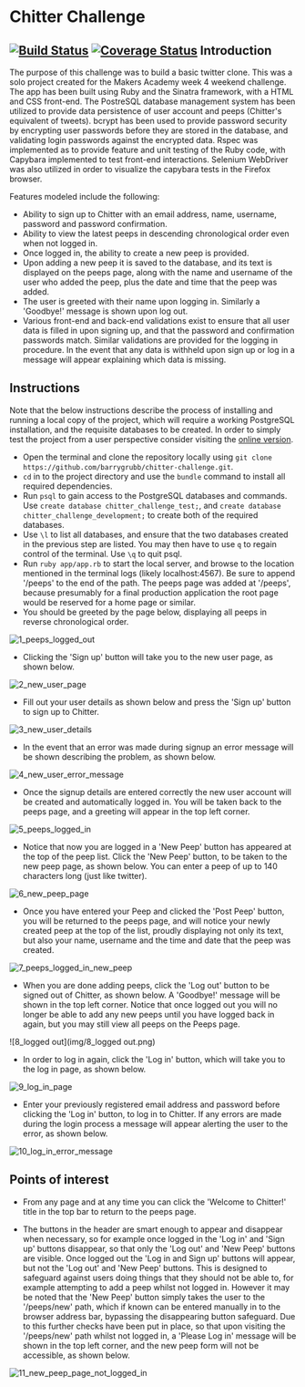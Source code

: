 Chitter Challenge
==================
[![Build Status](https://travis-ci.org/barrygrubb/chitter-challenge.svg?branch=master)](https://travis-ci.org/barrygrubb/chitter-challenge)
[![Coverage Status](https://coveralls.io/repos/github/barrygrubb/chitter-challenge/badge.svg?branch=master)](https://coveralls.io/github/barrygrubb/chitter-challenge?branch=master)
Introduction
-------
The purpose of this challenge was to build a basic twitter clone. This was a solo project created for the Makers Academy week 4 weekend challenge. The app has been built using Ruby and the Sinatra framework, with a HTML and CSS front-end. The PostreSQL database management system has been utilized to provide data persistence of user account and peeps (Chitter's equivalent of tweets). bcrypt has been used to provide password security by encrypting user passwords before they are stored in the database, and validating login passwords against the encrypted data. Rspec was implemented as to provide feature and unit testing of the Ruby code, with Capybara implemented to test front-end interactions. Selenium WebDriver was also utilized in order to visualize the capybara tests in the Firefox browser.

Features modeled include the following:

* Ability to sign up to Chitter with an email address, name, username, password and password confirmation.
* Ability to view the latest peeps in descending chronological order even when not logged in.
* Once logged in, the ability to create a new peep is provided.
* Upon adding a new peep it is saved to the database, and its text is displayed on the peeps page, along with the name and username of the user who added the peep, plus the date and time that the peep was added.
* The user is greeted with their name upon logging in. Similarly a 'Goodbye!' message is shown upon log out.
* Various front-end and back-end validations exist to ensure that all user data is filled in upon signing up, and that the password and confirmation passwords match. Similar validations are provided for the logging in procedure. In the event that any data is withheld upon sign up or log in a message will appear explaining which data is missing.

Instructions
-------
Note that the below instructions describe the process of installing and running a local copy of the project, which will require a working PostgreSQL installation, and the requisite databases to be created. In order to simply test the project from a user perspective consider visiting the [online version](https://chitter-challenge-bkg.herokuapp.com/peeps).

* Open the terminal and clone the repository locally using `git clone https://github.com/barrygrubb/chitter-challenge.git`.
* `cd` in to the project directory and use the `bundle` command to install all required dependencies.
* Run `psql` to gain access to the PostgreSQL databases and commands. Use `create database chitter_challenge_test;`, and `create database chitter_challenge_development;` to create both of the required databases.
* Use `\l` to list all databases, and ensure that the two databases created in the previous step are listed. You may then have to use `q` to regain control of the terminal. Use `\q` to quit psql.
* Run `ruby app/app.rb` to start the local server, and browse to the location mentioned in the terminal logs (likely localhost:4567). Be sure to append '/peeps' to the end of the path. The peeps page was added at '/peeps', because presumably for a final production application the root page would be reserved for a home page or similar.
* You should be greeted by the page below, displaying all peeps in reverse chronological order.

![1_peeps_logged_out](img/1_peeps_logged_out.png)

* Clicking the 'Sign up' button will take you to the new user page, as shown below.

![2_new_user_page](img/2_new_user_page.png)

* Fill out your user details as shown below and press the 'Sign up' button to sign up to Chitter.

![3_new_user_details](img/3_new_user_details.png)

* In the event that an error was made during signup an error message will be shown describing the problem, as shown below.

![4_new_user_error_message](img/4_new_user_error_message.png)

* Once the signup details are entered correctly the new user account will be created and automatically logged in. You will be taken back to the peeps page, and a greeting will appear in the top left corner.

![5_peeps_logged_in](img/5_peeps_logged_in.png)

* Notice that now you are logged in a 'New Peep' button has appeared at the top of the peep list. Click the 'New Peep' button, to be taken to the new peep page, as shown below. You can enter a peep of up to 140 characters long (just like twitter).

![6_new_peep_page](img/6_new_peep_page.png)

* Once you have entered your Peep and clicked the 'Post Peep' button, you will be returned to the peeps page, and will notice your newly created peep at the top of the list, proudly displaying not only its text, but also your name, username and the time and date that the peep was created.

![7_peeps_logged_in_new_peep](img/7_peeps_logged_in_new_peep.png)

* When you are done adding peeps, click the 'Log out' button to be signed out of Chitter, as shown below. A 'Goodbye!' message will be shown in the top left corner. Notice that once logged out you will no longer be able to add any new peeps until you have logged back in again, but you may still view all peeps on the Peeps page.

![8_logged out](img/8_logged out.png)

* In order to log in again, click the 'Log in' button, which will take you to the log in page, as shown below.

![9_log_in_page](img/9_log_in_page.png)

* Enter your previously registered email address and password before clicking the 'Log in' button, to log in to Chitter. If any errors are made during the login process a message will appear alerting the user to the error, as shown below.

![10_log_in_error_message](img/10_log_in_error_message.png)

Points of interest
-------
* From any page and at any time you can click the 'Welcome to Chitter!' title in the top bar to return to the peeps page.

* The buttons in the header are smart enough to appear and disappear when necessary, so for example once logged in the 'Log in' and 'Sign up' buttons disappear, so that only the 'Log out' and 'New Peep' buttons are visible. Once logged out the 'Log in and Sign up' buttons will appear, but not the 'Log out' and 'New Peep' buttons. This is designed to safeguard against users doing things that they should not be able to, for example attempting to add a peep whilst not logged in. However it may be noted that the 'New Peep' button simply takes the user to the '/peeps/new' path, which if known can be entered manually in to the browser address bar, bypassing the disappearing button safeguard. Due to this further checks have been put in place, so that upon visiting the '/peeps/new' path whilst not logged in, a 'Please Log in' message will be shown in the top left corner, and the new peep form will not be accessible, as shown below.

![11_new_peep_page_not_logged_in](img/11_new_peep_page_not_logged_in.png)
